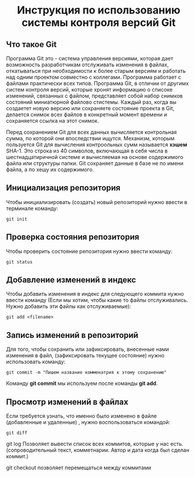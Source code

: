 # <center> **Инструкция по использованию системы контроля версий Git**

## Что такое Git

Программа Git это - система управления версиями, которая дает возможность разработчикам отслуживать изменения в файлах, откатываться при необходимости к более старым версиям и работать над одним проектом совместно с коллегами.
Программа работает с файлами практически всех типов. 
Программа Git, в отличии от другимх систем контроля версий, которые хронят информацию о списоке изменений, связанных с файлом, представляет собой набор снимков состояний миниатюрной файлово стистемы. 
Каждый раз, когда вы создаетет новую версию или сохраняете состояние проекта в Git, делается снимок всех файлов в конкретный момент времени и сохраняется ссылка на этот снимок.

Перед сохранением Git для всех данных вычисляется контрольная сумма, по которой они впоследствии ищутся. 
Механизм, которым пользуется Git для вычисления контроольных сумм называется **хэшем** SHA-1. Это строка из 40 символов, включающая в себя числа в шестнадцатиричной системе и вычисляемая на основе содержимого файла или структуры папки. 
Git сохраняет данные в базе не по имени файла, а по хешу их содержимого.

## Инициализация репозитория 
Чтобы инициализировать (создать) новый репозиторий нужно ввести в терминале команду:

    git init

## Проверка состояния репозитория

Чтобы проверить состояние репозитория нужно ввести команду: 

    git status

## Добавление изменений в индекс

Чтобы добавить изменения в индекс для следующего коммита нужно ввести команду
(Если мы хотим, чтобы какие то файлы отслуживались. Нужно добавить эти файлы как отслуживаемые):
 

    git add <filename>

## Запись изменений в репозиторий

Для того, чтобы сохранить или зафиксировать, внесенные нами изменения в файл, (зафиксировать текущее состояние) нужно использовать команду:

    git commit -m "Пишем название комменатрия к этому сохранению"

Команду **git commit** мы используем после команды **git add**. 


## Просмотр изменений в файлах

Если требуется узнать, что именно было изменено в файле (добавленные и удаленные) , нужно воспользоваться командой:

	git diff
    

git log Позволяет вывести список всех коммитов, которые у нас есть.
(сопроводительный текст, комметнарии. Автор и дата когда был сделан коммит.)

git checkout  позволяет перемещаться между коммитами

